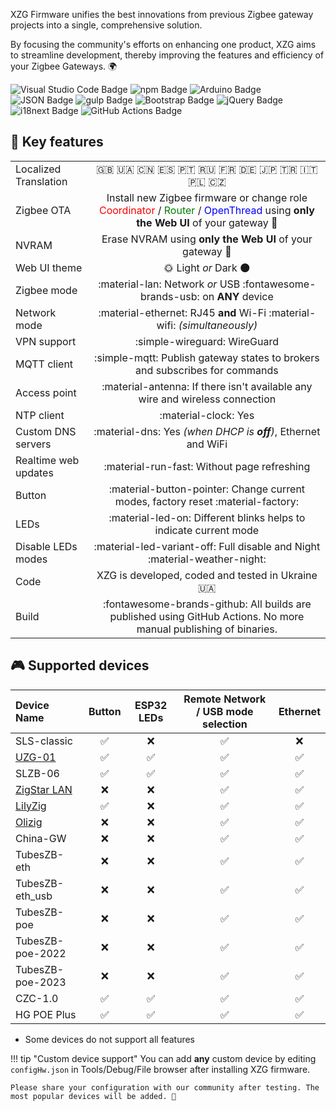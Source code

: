 
XZG Firmware unifies the best innovations from previous Zigbee gateway projects into a single, comprehensive solution.

By focusing the community's efforts on enhancing one product, XZG aims to streamline development, thereby improving the features and efficiency of your Zigbee Gateways. 🌍



<div class="badges">
  <img src="https://img.shields.io/badge/Visual%20Studio%20Code-007ACC?logo=visualstudiocode&logoColor=fff&style=plastic" alt="Visual Studio Code Badge">
  <img src="https://img.shields.io/badge/npm-CB3837?logo=npm&logoColor=fff&style=plastic" alt="npm Badge">
  <img src="https://img.shields.io/badge/Arduino-00878F?logo=arduino&logoColor=fff&style=plastic" alt="Arduino Badge">
  <img src="https://img.shields.io/badge/JSON-000?logo=json&logoColor=fff&style=plastic" alt="JSON Badge">
  <img src="https://img.shields.io/badge/gulp-CF4647?logo=gulp&logoColor=fff&style=plastic" alt="gulp Badge">
  <img src="https://img.shields.io/badge/Bootstrap-7952B3?logo=bootstrap&logoColor=fff&style=plastic" alt="Bootstrap Badge">
  <img src="https://img.shields.io/badge/jQuery-0769AD?logo=jquery&logoColor=fff&style=plastic" alt="jQuery Badge">
  <img src="https://img.shields.io/badge/i18next-26A69A?logo=i18next&logoColor=fff&style=plastic" alt="i18next Badge">
  <img src="https://img.shields.io/badge/GitHub%20Actions-2088FF?logo=githubactions&logoColor=fff&style=plastic" alt="GitHub Actions Badge">
</div>


## 🍓 Key features   

|                       |                                                                                                                                                                                                                          |
| :-------------------- | :----------------------------------------------------------------------------------------------------------------------------------------------------------------------------------------------------------------------: |
| Localized Translation |                                                                                   <div class="badges">🇬🇧 🇺🇦 🇨🇳 🇪🇸 🇵🇹 🇷🇺 🇫🇷 🇩🇪 🇯🇵 🇹🇷 🇮🇹 🇵🇱 🇨🇿</div>                                                                                    |
| Zigbee OTA            | Install new Zigbee firmware or change role <span style="color:red">Coordinator</span> / <span style="color:green">Router</span> / <span style="color:blue">OpenThread</span> using **only the Web UI** of your gateway 🚀 |
| NVRAM                 |                                                                                 Erase NVRAM using **only the Web UI** of your gateway 🎉                                                                                  |
| Web UI theme          |                                                                                                   🌞 Light *or* Dark 🌑                                                                                                    |
| Zigbee mode           |                                                                                 :material-lan: Network *or* USB :fontawesome-brands-usb:   on **ANY** device                                                                            |
| Network mode          |                                                                        :material-ethernet: RJ45 **and** Wi-Fi :material-wifi: *(simultaneously)*                                                                         |
| VPN support           |                                                                                               :simple-wireguard: WireGuard                                                                                               |
| MQTT client           |                                                                       :simple-mqtt: Publish gateway states to brokers and subscribes for commands                                                                        |
| Access point          |                                                                       :material-antenna: If there isn't available any wire and wireless connection                                                                       |
| NTP client            |                                                                                                   :material-clock: Yes                                                                                                   |
| Custom DNS servers    |                                                                              :material-dns: Yes *(when DHCP is **off**)*, Ethernet and WiFi                                                                              |
| Realtime web updates  |                                                                                       :material-run-fast:  Without page refreshing                                                                                       |
| Button                |                                                                    :material-button-pointer:   Change current modes, factory reset :material-factory:                                                                    |
| LEDs                  |                                                                            :material-led-on: Different blinks helps to indicate current mode                                                                             |
| Disable LEDs modes    |                                                                     :material-led-variant-off:   Full disable and Night    :material-weather-night:                                                                      |
| Code                  |                                                                                     XZG is developed, coded and tested in Ukraine 🇺🇦                                                                                      |
| Build                 |                                                    :fontawesome-brands-github: All builds are published using GitHub Actions. No more manual publishing of binaries.                                                     |

## 🎮 Supported devices

| Device Name                                                 |       Button       |     ESP32 LEDs     | Remote Network / USB mode selection |      Ethernet      |
| :---------------------------------------------------------- | :----------------: | :----------------: | :---------------------------------: | :----------------: |
| SLS-classic | :white_check_mark: | :x: | :white_check_mark: | :x: |
| <a href="https://uzg.zig-star.com" target="_blank">UZG-01</a> | :white_check_mark: | :white_check_mark: | :white_check_mark: | :white_check_mark: |
| SLZB-06 | :white_check_mark: | :white_check_mark: | :white_check_mark: | :white_check_mark: |
| <a href="https://zig-star.com/projects/zigbee-gw-lan/" target="_blank">ZigStar LAN</a> | :x: | :x: | :white_check_mark: | :white_check_mark: |
| <a href="https://zig-star.com/projects/zigstar-lilyzig/" target="_blank">LilyZig</a> | :white_check_mark: | :x: | :white_check_mark: | :white_check_mark: |
| <a href="https://zig-star.com/projects/zigstar-olizig/" target="_blank">Olizig</a> | :x: | :x: | :white_check_mark: | :white_check_mark: |
| China-GW | :x: | :x: | :white_check_mark: | :white_check_mark: |
| TubesZB-eth | :x: | :x: | :white_check_mark: | :white_check_mark: |
| TubesZB-eth_usb | :x: | :x: | :white_check_mark: | :white_check_mark: |
| TubesZB-poe | :x: | :x: | :white_check_mark: | :white_check_mark: |
| TubesZB-poe-2022 | :x: | :x: | :white_check_mark: | :white_check_mark: |
| TubesZB-poe-2023 | :x: | :x: | :white_check_mark: | :white_check_mark: |
| CZC-1.0 | :white_check_mark: | :white_check_mark: | :white_check_mark: | :white_check_mark: |
| HG POE Plus | :white_check_mark: | :white_check_mark: | :white_check_mark: | :white_check_mark: |

* Some devices do not support all features

!!! tip "Custom device support"
    You can add **any** custom device by editing `configHw.json` in Tools/Debug/File browser after installing XZG firmware.
    
    Please share your configuration with our community after testing. The most popular devices will be added. 🚀



